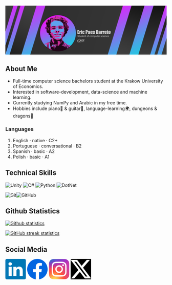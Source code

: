 ![A banner showing an image of Eric Paes Barreto in front of a background](GithubBanner.png)</br>

## About Me

* Full-time computer science bachelors student at the Krakow University of Economics.</br>
* Interested in software-development, data-science and machine learning.</br>
* Currently studying NumPy and Arabic in my free time.</br>
* Hobbies include piano🎹 & guitar🎸, language-learning🌍, dungeons & dragons🎲</br>

### Languages
1. English · native · C2+
2. Portuguese · conversational · B2
3. Spanish · basic · A2
4. Polish · basic · A1

## Technical Skills

![Unity][unity-badge]
![C#][cs-badge]
![Python][py-badge]
![DotNet][dotnet-badge]</br>

![Git][git-badge]![GitHub][github-badge]



## Github Statistics

[![Github statistics][github-stats]](https://github.com/EricPaesBarreto)

[![GitHub streak statistics][github-streak-stats]](https://github.com/EricPaesBarreto)

[cs-badge]: https://img.shields.io/badge/Code-CSharp-informational?style=flat&logo=.net&color=512BD4
[py-badge]: https://img.shields.io/badge/Code-Python-informational?style=flat&logo=python&color=3776AB
[unity-badge]: https://img.shields.io/badge/Gaming-Unity-informational?style=flat&logo=unity&color=FFFFFF
[dotnet-badge]: https://img.shields.io/badge/Framework-DotNet-informational?style=flat&logo=.net&color=512BD4
[git-badge]: https://img.shields.io/badge/Tools-Git-informational?style=flat&logo=git&color=F05032
[github-badge]: https://img.shields.io/badge/Tools-Github-informational?style=flat&logo=github&color=181717

[github-stats]: https://github-readme-stats.vercel.app/api?username=EricPaesBarreto&theme=ambient_gradient
[github-streak-stats]: https://github-readme-streak-stats.herokuapp.com/?user=EricPaesBarreto&theme=ambient_gradient

## Social Media

[<img src = "https://github.com/CLorant/readme-social-icons/raw/main/large/filled/linkedin.svg" alt = "linkedin">](https://www.linkedin.com/in/eric-barreto-aa9719241/)
[<img src = "https://github.com/CLorant/readme-social-icons/raw/main/large/filled/facebook.svg" alt = "facebook">](https://www.facebook.com/Eric.Pies.Burritos)
[<img src = "https://github.com/CLorant/readme-social-icons/raw/main/large/filled/instagram.svg" alt = "instagram">](https://www.instagram.com/EricPaesBarreto/)
[<img src = "https://github.com/CLorant/readme-social-icons/raw/main/large/filled/twitter-x.svg" alt = "twitter">](https://x.com/ep_barreto)